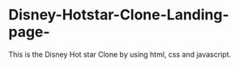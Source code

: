 # Disney-Hotstar-Clone-Landing-page-
This is the Disney Hot star Clone by using html, css and javascript. 
